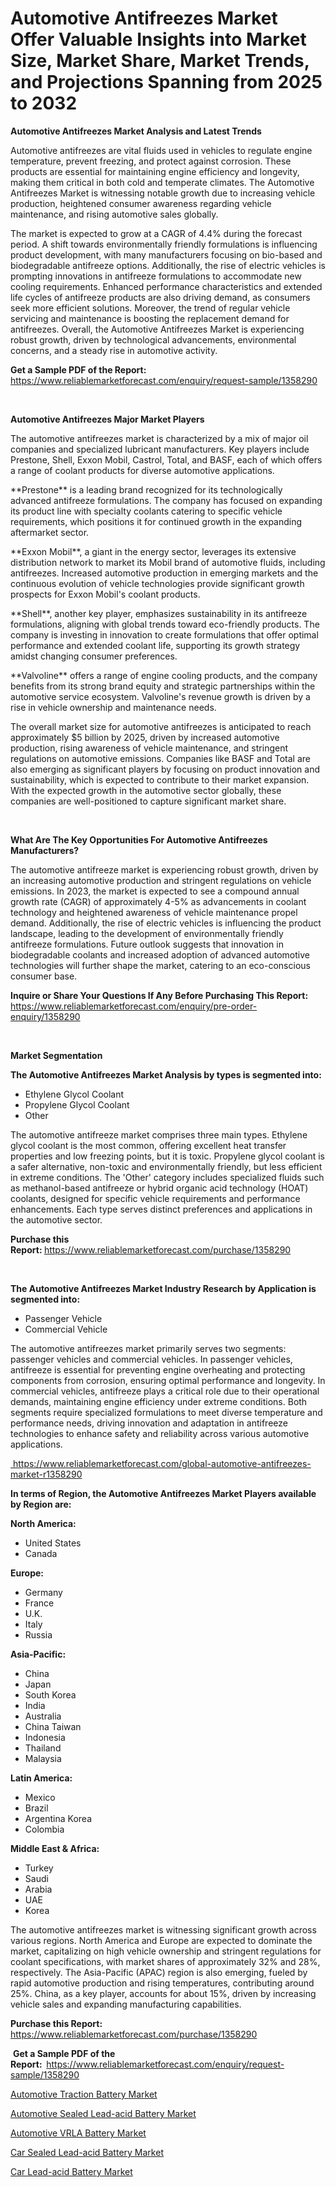 <p><h1>Automotive Antifreezes Market Offer Valuable Insights into Market Size, Market Share, Market Trends, and Projections Spanning from 2025 to 2032</h1></p><p><strong>Automotive Antifreezes Market Analysis and Latest Trends</strong></p>
<p><p>Automotive antifreezes are vital fluids used in vehicles to regulate engine temperature, prevent freezing, and protect against corrosion. These products are essential for maintaining engine efficiency and longevity, making them critical in both cold and temperate climates. The Automotive Antifreezes Market is witnessing notable growth due to increasing vehicle production, heightened consumer awareness regarding vehicle maintenance, and rising automotive sales globally.</p><p>The market is expected to grow at a CAGR of 4.4% during the forecast period. A shift towards environmentally friendly formulations is influencing product development, with many manufacturers focusing on bio-based and biodegradable antifreeze options. Additionally, the rise of electric vehicles is prompting innovations in antifreeze formulations to accommodate new cooling requirements. Enhanced performance characteristics and extended life cycles of antifreeze products are also driving demand, as consumers seek more efficient solutions. Moreover, the trend of regular vehicle servicing and maintenance is boosting the replacement demand for antifreezes. Overall, the Automotive Antifreezes Market is experiencing robust growth, driven by technological advancements, environmental concerns, and a steady rise in automotive activity.</p></p>
<p><strong>Get a Sample PDF of the Report:&nbsp;</strong> <a href="https://www.reliablemarketforecast.com/enquiry/request-sample/1358290?utm_campaign=1998&utm_medium=2&utm_source=Github&utm_content=ia&utm_term=30032025&utm_id=automotive-antifreezes">https://www.reliablemarketforecast.com/enquiry/request-sample/1358290</a></p>
<p>&nbsp;</p>
<p><strong>Automotive Antifreezes Major Market Players</strong></p>
<p><p>The automotive antifreezes market is characterized by a mix of major oil companies and specialized lubricant manufacturers. Key players include Prestone, Shell, Exxon Mobil, Castrol, Total, and BASF, each of which offers a range of coolant products for diverse automotive applications.</p><p>**Prestone** is a leading brand recognized for its technologically advanced antifreeze formulations. The company has focused on expanding its product line with specialty coolants catering to specific vehicle requirements, which positions it for continued growth in the expanding aftermarket sector.</p><p>**Exxon Mobil**, a giant in the energy sector, leverages its extensive distribution network to market its Mobil brand of automotive fluids, including antifreezes. Increased automotive production in emerging markets and the continuous evolution of vehicle technologies provide significant growth prospects for Exxon Mobil's coolant products.</p><p>**Shell**, another key player, emphasizes sustainability in its antifreeze formulations, aligning with global trends toward eco-friendly products. The company is investing in innovation to create formulations that offer optimal performance and extended coolant life, supporting its growth strategy amidst changing consumer preferences.</p><p>**Valvoline** offers a range of engine cooling products, and the company benefits from its strong brand equity and strategic partnerships within the automotive service ecosystem. Valvoline's revenue growth is driven by a rise in vehicle ownership and maintenance needs.</p><p>The overall market size for automotive antifreezes is anticipated to reach approximately $5 billion by 2025, driven by increased automotive production, rising awareness of vehicle maintenance, and stringent regulations on automotive emissions. Companies like BASF and Total are also emerging as significant players by focusing on product innovation and sustainability, which is expected to contribute to their market expansion. With the expected growth in the automotive sector globally, these companies are well-positioned to capture significant market share.</p></p>
<p>&nbsp;</p>
<p><strong>What Are The Key Opportunities For Automotive Antifreezes Manufacturers?</strong></p>
<p><p>The automotive antifreeze market is experiencing robust growth, driven by an increasing automotive production and stringent regulations on vehicle emissions. In 2023, the market is expected to see a compound annual growth rate (CAGR) of approximately 4-5% as advancements in coolant technology and heightened awareness of vehicle maintenance propel demand. Additionally, the rise of electric vehicles is influencing the product landscape, leading to the development of environmentally friendly antifreeze formulations. Future outlook suggests that innovation in biodegradable coolants and increased adoption of advanced automotive technologies will further shape the market, catering to an eco-conscious consumer base.</p></p>
<p><strong>Inquire or Share Your Questions If Any Before Purchasing This Report:</strong> <a href="https://www.reliablemarketforecast.com/enquiry/pre-order-enquiry/1358290?utm_campaign=1998&utm_medium=2&utm_source=Github&utm_content=ia&utm_term=30032025&utm_id=automotive-antifreezes">https://www.reliablemarketforecast.com/enquiry/pre-order-enquiry/1358290</a></p>
<p>&nbsp;</p>
<p><strong>Market Segmentation</strong></p>
<p><strong>The Automotive Antifreezes Market Analysis by types is segmented into:</strong></p>
<p><ul><li>Ethylene Glycol Coolant</li><li>Propylene Glycol Coolant</li><li>Other</li></ul></p>
<p><p>The automotive antifreeze market comprises three main types. Ethylene glycol coolant is the most common, offering excellent heat transfer properties and low freezing points, but it is toxic. Propylene glycol coolant is a safer alternative, non-toxic and environmentally friendly, but less efficient in extreme conditions. The 'Other' category includes specialized fluids such as methanol-based antifreeze or hybrid organic acid technology (HOAT) coolants, designed for specific vehicle requirements and performance enhancements. Each type serves distinct preferences and applications in the automotive sector.</p></p>
<p><strong>Purchase this Report:&nbsp;</strong><a href="https://www.reliablemarketforecast.com/purchase/1358290?utm_campaign=1998&utm_medium=2&utm_source=Github&utm_content=ia&utm_term=30032025&utm_id=automotive-antifreezes">https://www.reliablemarketforecast.com/purchase/1358290</a></p>
<p>&nbsp;</p>
<p><strong>The Automotive Antifreezes Market Industry Research by Application is segmented into:</strong></p>
<p><ul><li>Passenger Vehicle</li><li>Commercial Vehicle</li></ul></p>
<p><p>The automotive antifreezes market primarily serves two segments: passenger vehicles and commercial vehicles. In passenger vehicles, antifreeze is essential for preventing engine overheating and protecting components from corrosion, ensuring optimal performance and longevity. In commercial vehicles, antifreeze plays a critical role due to their operational demands, maintaining engine efficiency under extreme conditions. Both segments require specialized formulations to meet diverse temperature and performance needs, driving innovation and adaptation in antifreeze technologies to enhance safety and reliability across various automotive applications.</p></p>
<p><a href="https://www.reliablemarketforecast.com/global-automotive-antifreezes-market-r1358290?utm_campaign=1998&utm_medium=2&utm_source=Github&utm_content=ia&utm_term=30032025&utm_id=automotive-antifreezes">&nbsp;https://www.reliablemarketforecast.com/global-automotive-antifreezes-market-r1358290</a></p>
<p><strong>In terms of Region, the Automotive Antifreezes Market Players available by Region are:</strong></p>
<p>
    <p> <strong> North America: </strong>
        <ul>
            <li>United States</li>
            <li>Canada</li>
        </ul>
        </p> 
    <p> <strong> Europe: </strong>
        <ul>
            <li>Germany</li>
            <li>France</li>
            <li>U.K.</li>
            <li>Italy</li>
            <li>Russia</li>
        </ul>
        </p> 
    <p> <strong> Asia-Pacific: </strong>
        <ul>
            <li>China</li>
            <li>Japan</li>
            <li>South Korea</li>
            <li>India</li>
            <li>Australia</li>
            <li>China Taiwan</li>
            <li>Indonesia</li>
            <li>Thailand</li>
            <li>Malaysia</li>
        </ul>
        </p> 
    <p> <strong> Latin America: </strong>
        <ul>
            <li>Mexico</li>
            <li>Brazil</li>
            <li>Argentina Korea</li>
            <li>Colombia</li>
        </ul>
        </p> 
    <p> <strong> Middle East & Africa: </strong>
        <ul>
            <li>Turkey</li>
            <li>Saudi</li>
            <li>Arabia</li>
            <li>UAE</li>
            <li>Korea</li>
        </ul>
    </p>
    </p>
<p><p>The automotive antifreezes market is witnessing significant growth across various regions. North America and Europe are expected to dominate the market, capitalizing on high vehicle ownership and stringent regulations for coolant specifications, with market shares of approximately 32% and 28%, respectively. The Asia-Pacific (APAC) region is also emerging, fueled by rapid automotive production and rising temperatures, contributing around 25%. China, as a key player, accounts for about 15%, driven by increasing vehicle sales and expanding manufacturing capabilities.</p></p>
<p><strong>Purchase this Report: </strong><a href="https://www.reliablemarketforecast.com/purchase/1358290?utm_campaign=1998&utm_medium=2&utm_source=Github&utm_content=ia&utm_term=30032025&utm_id=automotive-antifreezes">https://www.reliablemarketforecast.com/purchase/1358290</a></p>
<p>&nbsp;<strong>Get a Sample PDF of the Report:&nbsp;&nbsp;</strong><a href="https://www.reliablemarketforecast.com/enquiry/request-sample/1358290?utm_campaign=1998&utm_medium=2&utm_source=Github&utm_content=ia&utm_term=30032025&utm_id=automotive-antifreezes">https://www.reliablemarketforecast.com/enquiry/request-sample/1358290</a></p>
<p><strong></strong></p>
<p><p><a href="https://github.com/izetajhazuga/Market-Research-Report-List-1/blob/main/automotive-traction-battery-market.md?utm_campaign=1998&utm_medium=2&utm_source=Github&utm_content=ia&utm_term=30032025&utm_id=automotive-antifreezes">Automotive Traction Battery Market</a></p><p><a href="https://github.com/neilycalanww/Market-Research-Report-List-1/blob/main/automotive-sealed-lead-acid-battery-market.md?utm_campaign=1998&utm_medium=2&utm_source=Github&utm_content=ia&utm_term=30032025&utm_id=automotive-antifreezes">Automotive Sealed Lead-acid Battery Market</a></p><p><a href="https://github.com/gackesaizaze/Market-Research-Report-List-1/blob/main/automotive-vrla-battery-market.md?utm_campaign=1998&utm_medium=2&utm_source=Github&utm_content=ia&utm_term=30032025&utm_id=automotive-antifreezes">Automotive VRLA Battery Market</a></p><p><a href="https://github.com/anejaryaan8m/Market-Research-Report-List-1/blob/main/car-sealed-lead-acid-battery-market.md?utm_campaign=1998&utm_medium=2&utm_source=Github&utm_content=ia&utm_term=30032025&utm_id=automotive-antifreezes">Car Sealed Lead-acid Battery Market</a></p><p><a href="https://github.com/keolalelekr8/Market-Research-Report-List-1/blob/main/car-lead-acid-battery-market.md?utm_campaign=1998&utm_medium=2&utm_source=Github&utm_content=ia&utm_term=30032025&utm_id=automotive-antifreezes">Car Lead-acid Battery Market</a></p></p>